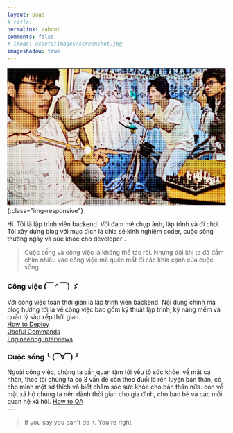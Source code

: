 ```yaml
---
layout: page
# title:
permalink: /about
comments: false
# image: assets/images/screenshot.jpg
imageshadow: true
---
```


[![Đô Đô has a lot of ideas.](/assets/images/mine-introdu.webp)](https://www.facebook.com/nntatlu/){:class="img-responsive"}

Hi. Tôi là lập trình viên backend. Với đam mê chụp ảnh, lập trình và đi chơi. Tôi xây dựng blog với mục đích là chia sẻ kinh nghiêm coder, cuộc sống thường ngày và sức khỏe cho developer .

>Cuộc sống và công việc là không thể tác rời. Nhưng đôi khi ta đã đắm chìm nhiều vào công việc mà quên mất đi các khía cạnh của cuộc sống.


<div class="container">
  <div class="row">
    <div class="col-sm">
    <h3>Công việc (￣ ^ ￣) ゞ</h3>
Với công việc toàn thời gian là lập trình viên backend. Nội dung chính mà blog hướng tới là về công việc bao gồm kỹ thuật lập trình, kỹ năng mềm và quản lý sắp xếp thời gian.<br>
<a href="https://www.notion.so/How-to-Deploy-10f566a77ec2469db9f8a0c3f0270296" target="_blank">How to Deploy</a> <br>
<a href="https://www.notion.so/Useful-Commands-79d9560784d94fc791d257ceac2a9f88" target="_blank">Useful Commands</a> <br>
<a href="https://www.notion.so/Engineering-Interviews-19f384e5f8e74fb790d8fa469b2a792b" target="_blank">Engineering Interviews</a><br>
    </div>
    <div class="col-sm">
<h3>Cuộc sống ╰ (▔∀▔) ╯</h3>
Ngoài công việc, chúng ta cần quan tâm tới yếu tố sức khỏe. về mặt cá nhân, theo tôi chúng ta có 3 vấn đề cần theo đuổi là rèn luyện bản thân, có cho mình một sở thích và biết chăm sóc sức khỏe cho bản thân nữa. còn về mặt xã hộ chúng ta nên dành thời gian cho gia đình, cho bạn bè và các mối quan hệ xã hội.
<a href="https://www.notion.so/How-to-QA-a43d1653ad234bbbbbfcd6dabb6c5d94" target="_blank">How to QA</a>
    </div>
  </div>
</div>
---

> If you say you can't do it. You're right


